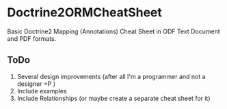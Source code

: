 Doctrine2ORMCheatSheet
======================

Basic Doctrine2 Mapping (Annotations) Cheat Sheet in ODF Text Document and PDF formats.

ToDo
----

1. Several design improvements (after all I'm a programmer and not a designer =P )
2. Include examples
3. Include Relationships (or maybe create a separate cheat sheet for it)